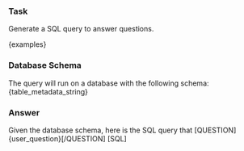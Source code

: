 ### Task
Generate a SQL query to answer questions.

{examples}

### Database Schema
The query will run on a database with the following schema:
{table_metadata_string}

### Answer
Given the database schema, here is the SQL query that [QUESTION]{user_question}[/QUESTION]
[SQL]